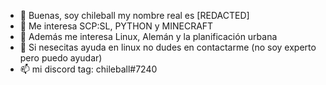 - 👋 Buenas, soy chileball my nombre real es [REDACTED]
- 👀 Me interesa SCP:SL, PYTHON y MINECRAFT
- 🌱 Además me interesa Linux, Alemán y la planificación urbana
- 💞️ Si nesecitas ayuda en linux no dudes en contactarme (no soy experto pero puedo ayudar)
- 📫 mi discord tag:  chileball#7240

<!---
MrChileball/MrChileball es muy epico
